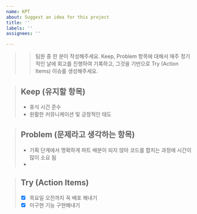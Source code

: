 ```yaml
---
name: KPT
about: Suggest an idea for this project
title: ''
labels: ''
assignees: ''

---
```


> > 팀원 중 한 분이 작성해주세요.
> > Keep, Problem 항목에 대해서 매주 정기적인 날에 회고를 진행하여 기록하고, 그것을 기반으로 Try (Action Items)  이슈를 생성해주세요.

> ## Keep (유지할 항목)
> - 휴식 시간 준수
> - 원활한 커뮤니케이션 및 긍정적인 태도

> ## Problem (문제라고 생각하는 항목)
> - 기획 단계에서 명확하게 파트 배분이 되지 않아 코드를 합치는 과정에 시간이 많이 소요 됨 
> -  

> ## Try (Action Items)
> * [x] 목요일 오전까지 꼭 배포 해내기
> * [x] 미구현 기능 구현해내기
